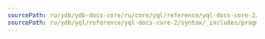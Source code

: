 ```yaml
---
sourcePath: ru/ydb/ydb-docs-core/ru/core/yql/reference/yql-docs-core-2/syntax/_includes/pragma/issue_protos.md
sourcePath: ru/ydb/yql/reference/yql-docs-core-2/syntax/_includes/pragma/issue_protos.md
---
```


